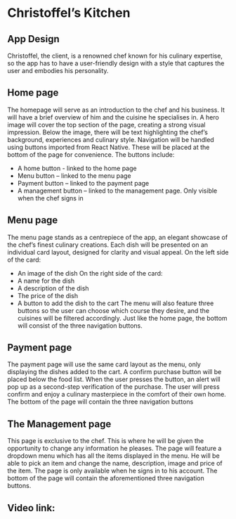 # Christoffel’s Kitchen

## App Design
Christoffel, the client, is a renowned chef known for his culinary expertise, so the app has to have a user-friendly design with a style that captures the user and embodies his personality.

## Home page
The homepage will serve as an introduction to the chef and his business. It will have a brief overview of him and the cuisine he specialises in.
A hero image will cover the top section of the page, creating a strong visual impression. Below the image, there will be text highlighting the chef’s background, experiences and culinary style.
Navigation will be handled using buttons imported from React Native. These will be placed at the bottom of the page for convenience. The buttons include:
* A home button - linked to the home page
* Menu button – linked to the menu page
* Payment button – linked to the payment page
* A management button – linked to the management page. Only visible when the chef signs in

## Menu page
The menu page stands as a centrepiece of the app, an elegant showcase of the chef’s finest culinary creations. Each dish will be presented on an individual card layout, designed for clarity and visual appeal.
On the left side of the card:
* An image of the dish
On the right side of the card:
* A name for the dish
* A description of the dish
* The price of the dish
* A button to add the dish to the cart
The menu will also feature three buttons so the user can choose which course they desire, and the cuisines will be filtered accordingly.
Just like the home page, the bottom will consist of the three navigation buttons.

## Payment page
The payment page will use the same card layout as the menu, only displaying the dishes added to the cart.  A confirm purchase button will be placed below the food list. When the user presses the button, an alert will pop up as a second-step verification of the purchase. The user will press confirm and enjoy a culinary masterpiece in the comfort of their own home.
The bottom of the page will contain the three navigation buttons

## The Management page
This page is exclusive to the chef. This is where he will be given the opportunity to change any information he pleases.
The page will feature a dropdown menu which has all the items displayed in the menu. He will be able to pick an item and change the name, description, image and price of the item. The page is only available when he signs in to his account.
The bottom of the page will contain the aforementioned three navigation buttons.

## Video link:
